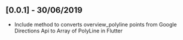 ## [0.0.1] - 30/06/2019

* Include method to converts overview_polyline points from Google Directions Api to Array of PolyLine in Flutter
